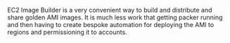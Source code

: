 
EC2 Image Builder is a very convenient way to build and distribute and share golden AMI images.
It is much less work that getting packer running and then having to create bespoke automation for deploying the AMI to regions and permissioning it to accounts.
